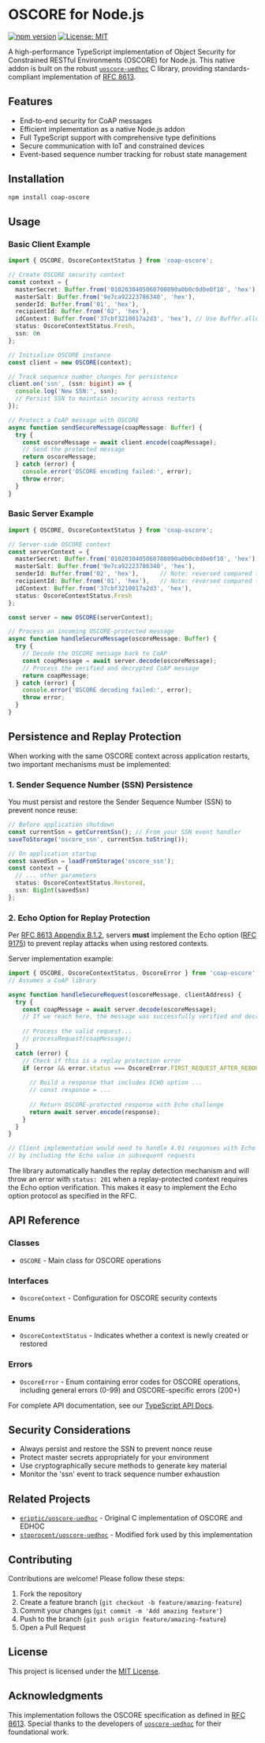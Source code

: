 # OSCORE for Node.js

[![npm version](https://img.shields.io/npm/v/oscore.svg)](https://www.npmjs.com/package/oscore)
[![License: MIT](https://img.shields.io/badge/License-MIT-blue.svg)](LICENSE)

A high-performance TypeScript implementation of Object Security for Constrained RESTful Environments (OSCORE) for Node.js. This native addon is built on the robust [`uoscore-uedhoc`](https://github.com/eriptic/uoscore-uedhoc) C library, providing standards-compliant implementation of [RFC 8613](https://datatracker.ietf.org/doc/rfc8613/).

## Features

- End-to-end security for CoAP messages
- Efficient implementation as a native Node.js addon
- Full TypeScript support with comprehensive type definitions
- Secure communication with IoT and constrained devices
- Event-based sequence number tracking for robust state management

## Installation

```bash
npm install coap-oscore
```

## Usage

### Basic Client Example

```typescript
import { OSCORE, OscoreContextStatus } from 'coap-oscore';

// Create OSCORE security context
const context = {
  masterSecret: Buffer.from('0102030405060708090a0b0c0d0e0f10', 'hex'),
  masterSalt: Buffer.from('9e7ca92223786340', 'hex'),
  senderId: Buffer.from('01', 'hex'),
  recipientId: Buffer.from('02', 'hex'),
  idContext: Buffer.from('37cbf3210017a2d3', 'hex'), // Use Buffer.alloc(0) if not needed
  status: OscoreContextStatus.Fresh,
  ssn: 0n
};

// Initialize OSCORE instance
const client = new OSCORE(context);

// Track sequence number changes for persistence
client.on('ssn', (ssn: bigint) => {
  console.log('New SSN:', ssn);
  // Persist SSN to maintain security across restarts
});

// Protect a CoAP message with OSCORE
async function sendSecureMessage(coapMessage: Buffer) {
  try {
    const oscoreMessage = await client.encode(coapMessage);
    // Send the protected message
    return oscoreMessage;
  } catch (error) {
    console.error('OSCORE encoding failed:', error);
    throw error;
  }
}
```

### Basic Server Example

```typescript
import { OSCORE, OscoreContextStatus } from 'coap-oscore';

// Server-side OSCORE context
const serverContext = {
  masterSecret: Buffer.from('0102030405060708090a0b0c0d0e0f10', 'hex'),
  masterSalt: Buffer.from('9e7ca92223786340', 'hex'),
  senderId: Buffer.from('02', 'hex'),      // Note: reversed compared to client
  recipientId: Buffer.from('01', 'hex'),   // Note: reversed compared to client
  idContext: Buffer.from('37cbf3210017a2d3', 'hex'),
  status: OscoreContextStatus.Fresh
};

const server = new OSCORE(serverContext);

// Process an incoming OSCORE-protected message
async function handleSecureMessage(oscoreMessage: Buffer) {
  try {
    // Decode the OSCORE message back to CoAP
    const coapMessage = await server.decode(oscoreMessage);
    // Process the verified and decrypted CoAP message
    return coapMessage;
  } catch (error) {
    console.error('OSCORE decoding failed:', error);
    throw error;
  }
}
```

## Persistence and Replay Protection

When working with the same OSCORE context across application restarts, two important mechanisms must be implemented:

### 1. Sender Sequence Number (SSN) Persistence

You must persist and restore the Sender Sequence Number (SSN) to prevent nonce reuse:

```typescript
// Before application shutdown
const currentSsn = getCurrentSsn(); // From your SSN event handler
saveToStorage('oscore_ssn', currentSsn.toString());

// On application startup
const savedSsn = loadFromStorage('oscore_ssn');
const context = {
  // ... other parameters
  status: OscoreContextStatus.Restored,
  ssn: BigInt(savedSsn)
};
```
### 2. Echo Option for Replay Protection

Per [RFC 8613 Appendix B.1.2](https://www.rfc-editor.org/rfc/rfc8613.html#appendix-B.1.2), servers **must** implement the Echo option ([RFC 9175](https://www.rfc-editor.org/rfc/rfc9175.html)) to prevent replay attacks when using restored contexts.

Server implementation example:

```typescript
import { OSCORE, OscoreContextStatus, OscoreError } from 'coap-oscore';
// Assumes a CoAP library

async function handleSecureRequest(oscoreMessage, clientAddress) {
  try {
    const coapMessage = await server.decode(oscoreMessage);
    // If we reach here, the message was successfully verified and decrypted
    
    // Process the valid request...
    // processRequest(coapMessage);
  }
  catch (error) {
    // Check if this is a replay protection error
    if (error && error.status === OscoreError.FIRST_REQUEST_AFTER_REBOOT) {
        
      // Build a response that includes ECHO option ...
      // const response = ...
        
      // Return OSCORE-protected response with Echo challenge
      return await server.encode(response);
    }
  }
}

// Client implementation would need to handle 4.01 responses with Echo option
// by including the Echo value in subsequent requests
```

The library automatically handles the replay detection mechanism and will throw an error with `status: 201` when a replay-protected context requires the Echo option verification. This makes it easy to implement the Echo option protocol as specified in the RFC.

## API Reference

### Classes

- `OSCORE` - Main class for OSCORE operations

### Interfaces

- `OscoreContext` - Configuration for OSCORE security contexts

### Enums

- `OscoreContextStatus` - Indicates whether a context is newly created or restored

### Errors

- `OscoreError` - Enum containing error codes for OSCORE operations, including general errors (0-99) and OSCORE-specific errors (200+)

For complete API documentation, see our [TypeScript API Docs](#).

## Security Considerations

- Always persist and restore the SSN to prevent nonce reuse
- Protect master secrets appropriately for your environment
- Use cryptographically secure methods to generate key material
- Monitor the 'ssn' event to track sequence number exhaustion

## Related Projects

- [`eriptic/uoscore-uedhoc`](https://github.com/eriptic/uoscore-uedhoc) - Original C implementation of OSCORE and EDHOC
- [`stoprocent/uoscore-uedhoc`](https://github.com/stoprocent/uoscore-uedhoc) - Modified fork used by this implementation

## Contributing

Contributions are welcome! Please follow these steps:

1. Fork the repository
2. Create a feature branch (`git checkout -b feature/amazing-feature`)
3. Commit your changes (`git commit -m 'Add amazing feature'`)
4. Push to the branch (`git push origin feature/amazing-feature`)
5. Open a Pull Request

## License

This project is licensed under the [MIT License](LICENSE).

## Acknowledgments

This implementation follows the OSCORE specification as defined in [RFC 8613](https://datatracker.ietf.org/doc/rfc8613/). Special thanks to the developers of [`uoscore-uedhoc`](https://github.com/eriptic/uoscore-uedhoc) for their foundational work.